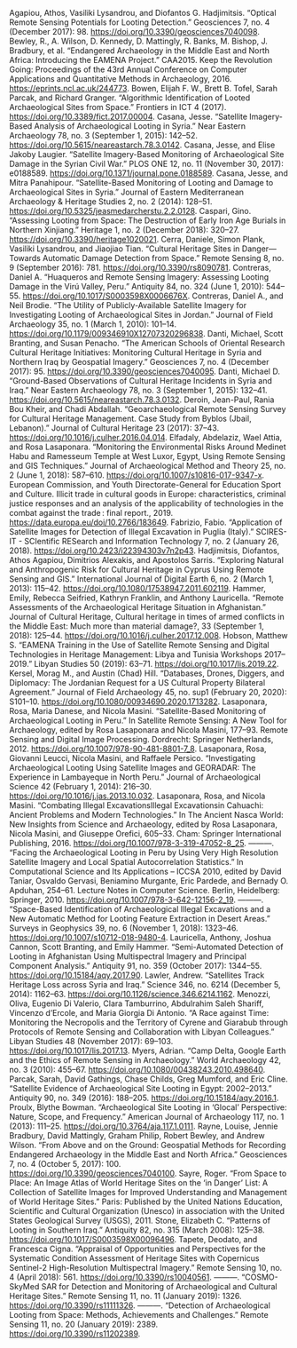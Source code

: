 

  Agapiou, Athos, Vasiliki Lysandrou, and Diofantos G. Hadjimitsis. “Optical Remote Sensing Potentials for Looting Detection.” Geosciences 7, no. 4 (December 2017): 98. https://doi.org/10.3390/geosciences7040098.
  Bewley, R., A. Wilson, D. Kennedy, D. Mattingly, R. Banks, M. Bishop, J. Bradbury, et al. “Endangered Archaeology in the Middle East and North Africa: Introducing the EAMENA Project.” CAA2015. Keep the Revolution Going: Proceedings of the 43rd Annual Conference on Computer Applications and Quantitative Methods in Archaeology, 2016. https://eprints.ncl.ac.uk/244773.
  Bowen, Elijah F. W., Brett B. Tofel, Sarah Parcak, and Richard Granger. “Algorithmic Identification of Looted Archaeological Sites from Space.” Frontiers in ICT 4 (2017). https://doi.org/10.3389/fict.2017.00004.
  Casana, Jesse. “Satellite Imagery-Based Analysis of Archaeological Looting in Syria.” Near Eastern Archaeology 78, no. 3 (September 1, 2015): 142–52. https://doi.org/10.5615/neareastarch.78.3.0142.
  Casana, Jesse, and Elise Jakoby Laugier. “Satellite Imagery-Based Monitoring of Archaeological Site Damage in the Syrian Civil War.” PLOS ONE 12, no. 11 (November 30, 2017): e0188589. https://doi.org/10.1371/journal.pone.0188589.
  Casana, Jesse, and Mitra Panahipour. “Satellite-Based Monitoring of Looting and Damage to Archaeological Sites in Syria.” Journal of Eastern Mediterranean Archaeology & Heritage Studies 2, no. 2 (2014): 128–51. https://doi.org/10.5325/jeasmedarcherstu.2.2.0128.
  Caspari, Gino. “Assessing Looting from Space: The Destruction of Early Iron Age Burials in Northern Xinjiang.” Heritage 1, no. 2 (December 2018): 320–27. https://doi.org/10.3390/heritage1020021.
  Cerra, Daniele, Simon Plank, Vasiliki Lysandrou, and Jiaojiao Tian. “Cultural Heritage Sites in Danger—Towards Automatic Damage Detection from Space.” Remote Sensing 8, no. 9 (September 2016): 781. https://doi.org/10.3390/rs8090781.
  Contreras, Daniel A. “Huaqueros and Remote Sensing Imagery: Assessing Looting Damage in the Virú Valley, Peru.” Antiquity 84, no. 324 (June 1, 2010): 544–55. https://doi.org/10.1017/S0003598X0006676X.
  Contreras, Daniel A., and Neil Brodie. “The Utility of Publicly-Available Satellite Imagery for Investigating Looting of Archaeological Sites in Jordan.” Journal of Field Archaeology 35, no. 1 (March 1, 2010): 101–14. https://doi.org/10.1179/009346910X12707320296838.
  Danti, Michael, Scott Branting, and Susan Penacho. “The American Schools of Oriental Research Cultural Heritage Initiatives: Monitoring Cultural Heritage in Syria and Northern Iraq by Geospatial Imagery.” Geosciences 7, no. 4 (December 2017): 95. https://doi.org/10.3390/geosciences7040095.
  Danti, Michael D. “Ground-Based Observations of Cultural Heritage Incidents in Syria and Iraq.” Near Eastern Archaeology 78, no. 3 (September 1, 2015): 132–41. https://doi.org/10.5615/neareastarch.78.3.0132.
  Deroin, Jean-Paul, Rania Bou Kheir, and Chadi Abdallah. “Geoarchaeological Remote Sensing Survey for Cultural Heritage Management. Case Study from Byblos (Jbail, Lebanon).” Journal of Cultural Heritage 23 (2017): 37–43. https://doi.org/10.1016/j.culher.2016.04.014.
  Elfadaly, Abdelaziz, Wael Attia, and Rosa Lasaponara. “Monitoring the Environmental Risks Around Medinet Habu and Ramesseum Temple at West Luxor, Egypt, Using Remote Sensing and GIS Techniques.” Journal of Archaeological Method and Theory 25, no. 2 (June 1, 2018): 587–610. https://doi.org/10.1007/s10816-017-9347-x.
  European Commission, and Youth Directorate-General for Education Sport and Culture. Illicit trade in cultural goods in Europe: characteristics, criminal justice responses and an analysis of the applicability of technologies in the combat against the trade : final report., 2019. https://data.europa.eu/doi/10.2766/183649.
  Fabrizio, Fabio. “Application of Satellite Images for Detection of Illegal Excavation in Puglia (Italy).” SCIRES-IT - SCIentific RESearch and Information Technology 7, no. 2 (January 26, 2018). https://doi.org/10.2423/i22394303v7n2p43.
  Hadjimitsis, Diofantos, Athos Agapiou, Dimitrios Alexakis, and Apostolos Sarris. “Exploring Natural and Anthropogenic Risk for Cultural Heritage in Cyprus Using Remote Sensing and GIS.” International Journal of Digital Earth 6, no. 2 (March 1, 2013): 115–42. https://doi.org/10.1080/17538947.2011.602119.
  Hammer, Emily, Rebecca Seifried, Kathryn Franklin, and Anthony Lauricella. “Remote Assessments of the Archaeological Heritage Situation in Afghanistan.” Journal of Cultural Heritage, Cultural heritage in times of armed conflicts in the Middle East: Much more than material damage?, 33 (September 1, 2018): 125–44. https://doi.org/10.1016/j.culher.2017.12.008.
  Hobson, Matthew S. “EAMENA Training in the Use of Satellite Remote Sensing and Digital Technologies in Heritage Management: Libya and Tunisia Workshops 2017–2019.” Libyan Studies 50 (2019): 63–71. https://doi.org/10.1017/lis.2019.22.
  Kersel, Morag M., and Austin (Chad) Hill. “Databases, Drones, Diggers, and Diplomacy: The Jordanian Request for a US Cultural Property Bilateral Agreement.” Journal of Field Archaeology 45, no. sup1 (February 20, 2020): S101–10. https://doi.org/10.1080/00934690.2020.1713282.
  Lasaponara, Rosa, Maria Danese, and Nicola Masini. “Satellite-Based Monitoring of Archaeological Looting in Peru.” In Satellite Remote Sensing: A New Tool for Archaeology, edited by Rosa Lasaponara and Nicola Masini, 177–93. Remote Sensing and Digital Image Processing. Dordrecht: Springer Netherlands, 2012. https://doi.org/10.1007/978-90-481-8801-7_8.
  Lasaponara, Rosa, Giovanni Leucci, Nicola Masini, and Raffaele Persico. “Investigating Archaeological Looting Using Satellite Images and GEORADAR: The Experience in Lambayeque in North Peru.” Journal of Archaeological Science 42 (February 1, 2014): 216–30. https://doi.org/10.1016/j.jas.2013.10.032.
  Lasaponara, Rosa, and Nicola Masini. “Combating Illegal ExcavationsIllegal Excavationsin Cahuachi: Ancient Problems and Modern Technologies.” In The Ancient Nasca World: New Insights from Science and Archaeology, edited by Rosa Lasaponara, Nicola Masini, and Giuseppe Orefici, 605–33. Cham: Springer International Publishing, 2016. https://doi.org/10.1007/978-3-319-47052-8_25.
  ———. “Facing the Archaeological Looting in Peru by Using Very High Resolution Satellite Imagery and Local Spatial Autocorrelation Statistics.” In Computational Science and Its Applications – ICCSA 2010, edited by David Taniar, Osvaldo Gervasi, Beniamino Murgante, Eric Pardede, and Bernady O. Apduhan, 254–61. Lecture Notes in Computer Science. Berlin, Heidelberg: Springer, 2010. https://doi.org/10.1007/978-3-642-12156-2_19.
  ———. “Space-Based Identification of Archaeological Illegal Excavations and a New Automatic Method for Looting Feature Extraction in Desert Areas.” Surveys in Geophysics 39, no. 6 (November 1, 2018): 1323–46. https://doi.org/10.1007/s10712-018-9480-4.
  Lauricella, Anthony, Joshua Cannon, Scott Branting, and Emily Hammer. “Semi-Automated Detection of Looting in Afghanistan Using Multispectral Imagery and Principal Component Analysis.” Antiquity 91, no. 359 (October 2017): 1344–55. https://doi.org/10.15184/aqy.2017.90.
  Lawler, Andrew. “Satellites Track Heritage Loss across Syria and Iraq.” Science 346, no. 6214 (December 5, 2014): 1162–63. https://doi.org/10.1126/science.346.6214.1162.
  Menozzi, Oliva, Eugenio Di Valerio, Clara Tamburrino, Abdulrahim Saleh Shariff, Vincenzo d’Ercole, and Maria Giorgia Di Antonio. “A Race against Time: Monitoring the Necropolis and the Territory of Cyrene and Giarabub through Protocols of Remote Sensing and Collaboration with Libyan Colleagues.” Libyan Studies 48 (November 2017): 69–103. https://doi.org/10.1017/lis.2017.13.
  Myers, Adrian. “Camp Delta, Google Earth and the Ethics of Remote Sensing in Archaeology.” World Archaeology 42, no. 3 (2010): 455–67. https://doi.org/10.1080/00438243.2010.498640.
  Parcak, Sarah, David Gathings, Chase Childs, Greg Mumford, and Eric Cline. “Satellite Evidence of Archaeological Site Looting in Egypt: 2002–2013.” Antiquity 90, no. 349 (2016): 188–205. https://doi.org/10.15184/aqy.2016.1.
  Proulx, Blythe Bowman. “Archaeological Site Looting in ‘Glocal’ Perspective: Nature, Scope, and Frequency.” American Journal of Archaeology 117, no. 1 (2013): 111–25. https://doi.org/10.3764/aja.117.1.0111.
  Rayne, Louise, Jennie Bradbury, David Mattingly, Graham Philip, Robert Bewley, and Andrew Wilson. “From Above and on the Ground: Geospatial Methods for Recording Endangered Archaeology in the Middle East and North Africa.” Geosciences 7, no. 4 (October 5, 2017): 100. https://doi.org/10.3390/geosciences7040100.
  Sayre, Roger. “From Space to Place: An Image Atlas of World Heritage Sites on the ‘in Danger’ List: A Collection of Satellite Images for Improved Understanding and Management of World Heritage Sites.” Paris: Published by the United Nations Education, Scientific and Cultural Organization (Unesco) in association with the United States Geological Survey (USGS), 2011.
  Stone, Elizabeth C. “Patterns of Looting in Southern Iraq.” Antiquity 82, no. 315 (March 2008): 125–38. https://doi.org/10.1017/S0003598X00096496.
  Tapete, Deodato, and Francesca Cigna. “Appraisal of Opportunities and Perspectives for the Systematic Condition Assessment of Heritage Sites with Copernicus Sentinel-2 High-Resolution Multispectral Imagery.” Remote Sensing 10, no. 4 (April 2018): 561. https://doi.org/10.3390/rs10040561.
  ———. “COSMO-SkyMed SAR for Detection and Monitoring of Archaeological and Cultural Heritage Sites.” Remote Sensing 11, no. 11 (January 2019): 1326. https://doi.org/10.3390/rs11111326.
  ———. “Detection of Archaeological Looting from Space: Methods, Achievements and Challenges.” Remote Sensing 11, no. 20 (January 2019): 2389. https://doi.org/10.3390/rs11202389.


